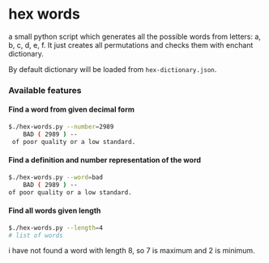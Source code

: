 # hex words

a small python script which generates all the possible words from letters: a, b, c, d, e, f. It just creates all permutations and checks them with enchant dictionary.

By default dictionary will be loaded from `hex-dictionary.json`.

### Available features

#### Find a word from given decimal form

```bash
$./hex-words.py --number=2989
	BAD ( 2989 ) --
 of poor quality or a low standard.
```

#### Find a definition and number representation of the word

```bash
$./hex-words.py --word=bad
 	BAD ( 2989 ) --
of poor quality or a low standard.
```

#### Find all words given length

```bash
$./hex-words.py --length=4
# list of words
```

i have not found a word with length 8, so 7 is maximum and 2 is minimum.